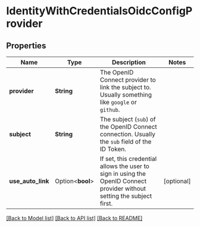 # IdentityWithCredentialsOidcConfigProvider

## Properties

Name | Type | Description | Notes
------------ | ------------- | ------------- | -------------
**provider** | **String** | The OpenID Connect provider to link the subject to. Usually something like `google` or `github`. | 
**subject** | **String** | The subject (`sub`) of the OpenID Connect connection. Usually the `sub` field of the ID Token. | 
**use_auto_link** | Option<**bool**> | If set, this credential allows the user to sign in using the OpenID Connect provider without setting the subject first. | [optional]

[[Back to Model list]](../README.md#documentation-for-models) [[Back to API list]](../README.md#documentation-for-api-endpoints) [[Back to README]](../README.md)


